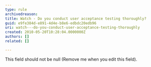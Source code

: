 ```yaml
---
type: rule
archivedreason: 
title: Watch - Do you conduct user acceptance testing thoroughly?
guid: e9fe384d-e891-4d4e-b8e6-edbdc20edb96
uri: watch---do-you-conduct-user-acceptance-testing-thoroughly
created: 2010-05-20T10:28:04.0000000Z
authors: []
related: []

---
```



This field should not be null (Remove me when you edit this field).
<br><excerpt class='endintro'></excerpt><br>



